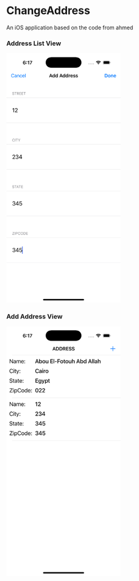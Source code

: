# ChangeAddress

An iOS application based on the code from ahmed

### Address List View
<img src="demo/1.png" width="300" alt="Address List">

### Add Address View
<img src="demo/2.png" width="300" alt="Display Address">